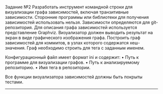 Задание №2 
Разработать инструмент командной строки для визуализации графа 
зависимостей, включая транзитивные зависимости. Сторонние программы или 
библиотеки для получения зависимостей использовать нельзя. 
Зависимости определяются для git-репозитория. Для описания графа 
зависимостей используется представление Graphviz. Визуализатор должен 
выводить результат на экран в виде графического изображения графа. 
Построить граф зависимостей для коммитов, в узлах которого содержатся 
хеш-значения. Граф необходимо строить для тега с заданным именем. 

Конфигурационный файл имеет формат ini и содержит: 
• Путь к программе для визуализации графов. 
• Путь к анализируемому репозиторию. 
• Имя тега в репозитории. 

Все функции визуализатора зависимостей должны быть покрыты тестами. 

---------------------------
